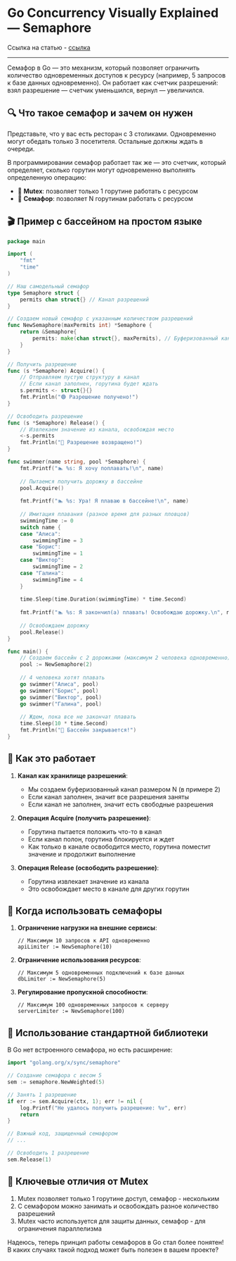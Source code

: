 # Go Concurrency Visually Explained — Semaphore

Ссылка на статью - [ссылка](https://blog.stackademic.com/go-concurrency-visually-explained-semaphore-3ffe23f11388)

---

Семафор в Go — это механизм, который позволяет ограничить количество одновременных доступов к ресурсу (например, 5 запросов к базе данных одновременно). Он работает как счетчик разрешений: взял разрешение — счетчик уменьшился, вернул — увеличился.

## 🔍 Что такое семафор и зачем он нужен

Представьте, что у вас есть ресторан с 3 столиками. Одновременно могут обедать только 3 посетителя. Остальные должны ждать в очереди.

В программировании семафор работает так же — это счетчик, который определяет, сколько горутин могут одновременно выполнять определенную операцию:

- 🔐 **Mutex**: позволяет только 1 горутине работать с ресурсом
- 🚦 **Семафор**: позволяет N горутинам работать с ресурсом

## 🎬 Пример с бассейном на простом языке

```go
package main

import (
    "fmt"
    "time"
)

// Наш самодельный семафор
type Semaphore struct {
    permits chan struct{} // Канал разрешений
}

// Создаем новый семафор с указанным количеством разрешений
func NewSemaphore(maxPermits int) *Semaphore {
    return &Semaphore{
        permits: make(chan struct{}, maxPermits), // Буферизованный канал
    }
}

// Получить разрешение
func (s *Semaphore) Acquire() {
    // Отправляем пустую структуру в канал
    // Если канал заполнен, горутина будет ждать
    s.permits <- struct{}{}
    fmt.Println("🟢 Разрешение получено!")
}

// Освободить разрешение
func (s *Semaphore) Release() {
    // Извлекаем значение из канала, освобождая место
    <-s.permits
    fmt.Println("🔴 Разрешение возвращено!")
}

func swimmer(name string, pool *Semaphore) {
    fmt.Printf("🏊 %s: Я хочу поплавать!\n", name)
    
    // Пытаемся получить дорожку в бассейне
    pool.Acquire()
    
    fmt.Printf("🏊 %s: Ура! Я плаваю в бассейне!\n", name)
    
    // Имитация плавания (разное время для разных пловцов)
    swimmingTime := 0
    switch name {
    case "Алиса":
        swimmingTime = 3
    case "Борис":
        swimmingTime = 1
    case "Виктор":
        swimmingTime = 2
    case "Галина":
        swimmingTime = 4
    }
    
    time.Sleep(time.Duration(swimmingTime) * time.Second)
    
    fmt.Printf("🏊 %s: Я закончил(а) плавать! Освобождаю дорожку.\n", name)
    
    // Освобождаем дорожку
    pool.Release()
}

func main() {
    // Создаем бассейн с 2 дорожками (максимум 2 человека одновременно)
    pool := NewSemaphore(2)
    
    // 4 человека хотят плавать
    go swimmer("Алиса", pool)
    go swimmer("Борис", pool)
    go swimmer("Виктор", pool)
    go swimmer("Галина", pool)
    
    // Ждем, пока все не закончат плавать
    time.Sleep(10 * time.Second)
    fmt.Println("👋 Бассейн закрывается!")
}
```

## 🧠 Как это работает

1. **Канал как хранилище разрешений**:
   - Мы создаем буферизованный канал размером N (в примере 2)
   - Если канал заполнен, значит все разрешения заняты
   - Если канал не заполнен, значит есть свободные разрешения

2. **Операция Acquire (получить разрешение)**:
   - Горутина пытается положить что-то в канал
   - Если канал полон, горутина блокируется и ждет
   - Как только в канале освободится место, горутина поместит значение и продолжит выполнение

3. **Операция Release (освободить разрешение)**:
   - Горутина извлекает значение из канала
   - Это освобождает место в канале для других горутин

## 🚀 Когда использовать семафоры

1. **Ограничение нагрузки на внешние сервисы**:

   ```
   // Максимум 10 запросов к API одновременно
   apiLimiter := NewSemaphore(10)
   ```

2. **Ограничение использования ресурсов**:

   ```
   // Максимум 5 одновременных подключений к базе данных
   dbLimiter := NewSemaphore(5)
   ```

3. **Регулирование пропускной способности**:

   ```
   // Максимум 100 одновременных запросов к серверу
   serverLimiter := NewSemaphore(100)
   ```

## 🔧 Использование стандартной библиотеки

В Go нет встроенного семафора, но есть расширение:

```go
import "golang.org/x/sync/semaphore"

// Создание семафора с весом 5
sem := semaphore.NewWeighted(5)

// Занять 1 разрешение
if err := sem.Acquire(ctx, 1); err != nil {
    log.Printf("Не удалось получить разрешение: %v", err)
    return
}

// Важный код, защищенный семафором
// ...

// Освободить 1 разрешение
sem.Release(1)
```

## 🎯 Ключевые отличия от Mutex

1. Mutex позволяет только 1 горутине доступ, семафор - нескольким
2. С семафором можно занимать и освобождать разное количество разрешений
3. Mutex часто используется для защиты данных, семафор - для ограничения параллелизма

Надеюсь, теперь принцип работы семафоров в Go стал более понятен! В каких случаях такой подход может быть полезен в вашем проекте?
